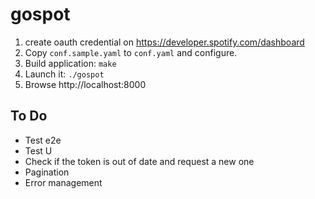# gospot

1. create oauth credential on https://developer.spotify.com/dashboard
2. Copy `conf.sample.yaml` to `conf.yaml` and configure.
3. Build application: `make`
4. Launch it: `./gospot`
5. Browse http://localhost:8000


## To Do

* Test e2e
* Test U
* Check if the token is out of date and request a new one
* Pagination
* Error management